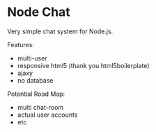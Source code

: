 Node Chat
=========

Very simple chat system for Node.js.

Features:
* multi-user
* responsive html5 (thank you html5boilerplate)
* ajaxy
* no database

Potential Road Map:
* multi chat-room
* actual user accounts
* etc
